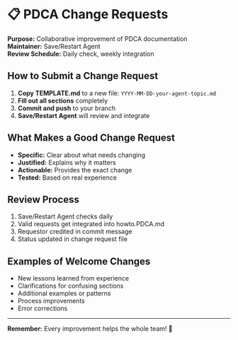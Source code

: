 # 📋 **PDCA Change Requests**

**Purpose:** Collaborative improvement of PDCA documentation  
**Maintainer:** Save/Restart Agent  
**Review Schedule:** Daily check, weekly integration

## **How to Submit a Change Request**

1. **Copy TEMPLATE.md** to a new file: `YYYY-MM-DD-your-agent-topic.md`
2. **Fill out all sections** completely
3. **Commit and push** to your branch
4. **Save/Restart Agent** will review and integrate

## **What Makes a Good Change Request**

- **Specific:** Clear about what needs changing
- **Justified:** Explains why it matters
- **Actionable:** Provides the exact change
- **Tested:** Based on real experience

## **Review Process**

1. Save/Restart Agent checks daily
2. Valid requests get integrated into howto.PDCA.md
3. Requestor credited in commit message
4. Status updated in change request file

## **Examples of Welcome Changes**

- New lessons learned from experience
- Clarifications for confusing sections
- Additional examples or patterns
- Process improvements
- Error corrections

---

**Remember:** Every improvement helps the whole team! 🚀